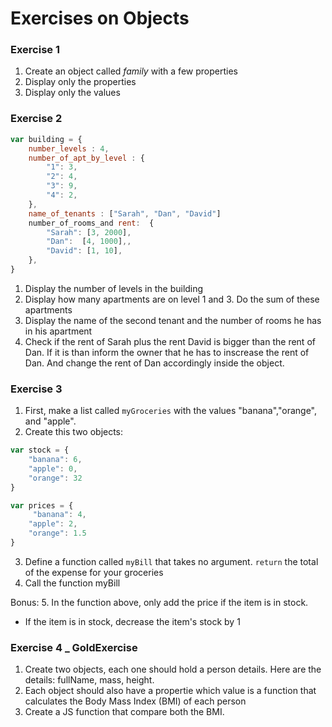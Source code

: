 <!--Tags=["objects"]-->

# Exercises on Objects

###  Exercise 1
1. Create an object called *family* with a few properties
2. Display only the properties
3. Display only the values 

###  Exercise 2
```javascript
var building = {
    number_levels : 4,
    number_of_apt_by_level : {
        "1": 3,
        "2": 4,
        "3": 9,
        "4": 2,
    },
    name_of_tenants : ["Sarah", "Dan", "David"]
    number_of_rooms_and rent:  {
        "Sarah": [3, 2000],
        "Dan":  [4, 1000],,
        "David": [1, 10],
    },
}
```
1. Display the number of levels in the building
2. Display how many apartments are on level 1 and 3. Do the sum of these apartments
2. Display the name of the second tenant and the number of rooms he has in his apartment
3. Check if the rent of Sarah plus the rent David is bigger than the rent of Dan. 
If it is than inform the owner that he has to inscrease the rent of Dan. And change the rent of Dan accordingly inside the object.


###  Exercise 3
1. First, make a list called `myGroceries` with the values "banana","orange", and "apple". 
2. Create this two objects: 

```javascript
var stock = { 
    "banana": 6, 
    "apple": 0, 
    "orange": 32 
}  

var prices = {    
     "banana": 4, 
    "apple": 2, 
    "orange": 1.5 
} 
```

3. Define a function called `myBill` that takes no argument. `return` the total of the expense for your groceries  
4. Call the function myBill 

Bonus: 
5. In the function above, only add the price if the item is in stock. 
* If the item is in stock, decrease the item's stock by 1

###  Exercise 4 _ **GoldExercise**
1. Create two objects, each one should hold a person details. Here are the details:  fullName, mass, height.
2. Each object should also have a propertie which value is a function that calculates the Body Mass Index (BMI) of each person
3. Create a JS function that compare both the BMI. 

